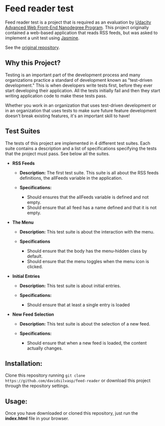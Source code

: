 # Feed reader test

Feed reader test is a project that is required as an evaluation by [Udacity Advanced Web Front-End Nanodegree Program](https://www.udacity.com/course/front-end-web-developer-nanodegree--nd001). This project originally contained a web-based application that reads RSS feeds, but was asked to implement a unit test using [Jasmine](https://jasmine.github.io/).

See the [original repository](https://github.com/udacity/frontend-nanodegree-feedreader).

## Why this Project?
Testing is an important part of the development process and many organizations practice a standard of development known as "test-driven development." This is when developers write tests first, before they ever start developing their application. All the tests initially fail and then they start writing application code to make these tests pass.

Whether you work in an organization that uses test-driven development or in an organization that uses tests to make sure future feature development doesn't break existing features, it's an important skill to have!

## Test Suites

The tests of this project are implemented in 4 different test suites. Each suite contains a description and a list of specifications specifying the tests that the project must pass. See below all the suites.

* **RSS Feeds**

    * **Description:**
    The first test suite. This suite is all about the RSS feeds definitions, the allFeeds variable in the application.

    * **Specifications:**
        * Should ensures that the allFeeds variable is defined and not empty.
        * Should ensure that all feed has a name defined and that it is not empty.


* **The Menu**

    * **Description:**
    This test suite is about the interaction with the menu.

    * **Specifications**
        * Should ensure that the body has the menu-hidden class by default.
        * Should ensure that the menu toggles when the menu icon is clicked.


* **Initial Entries**
    * **Description:**
        This test suite is about initial entries.

    * **Specifications:**
        * Should ensure that at least a single entry is loaded


* **New Feed Selection**

    * **Description:**
    This test suite is about the selection of a new feed.

    * **Specifications:**
        * Should ensure that when a new feed is loaded, the content actually changes.



## Installation:

Clone this repository running `git clone https://github.com/davidsilvasp/feed-reader` or download this project through the repository settings.

## Usage:

Once you have downloaded or cloned this repository, just run the **index.html** file in your browser.